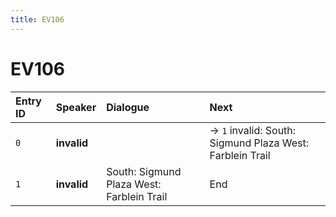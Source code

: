 ```yaml
---
title: EV106
---
```


# EV106


| Entry ID | Speaker | Dialogue | Next |
| :------- | :------ | :------- | :------------ |
| `0` | **invalid** |  | → `1` invalid: South: Sigmund Plaza West: Farblein Trail |
| `1` | **invalid** | South: Sigmund Plaza West: Farblein Trail | End |
